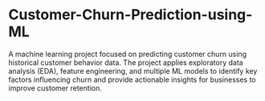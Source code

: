 # Customer-Churn-Prediction-using-ML
A machine learning project focused on predicting customer churn using historical customer behavior data. The project applies exploratory data analysis (EDA), feature engineering, and multiple ML models to identify key factors influencing churn and provide actionable insights for businesses to improve customer retention.

